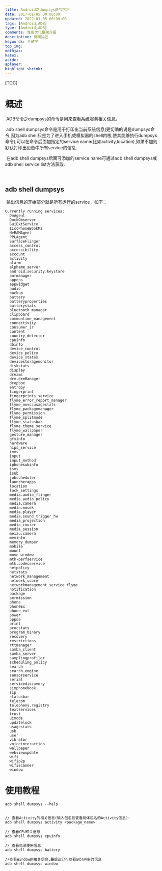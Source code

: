 ```yaml
---
title: Android之dumpsys命令学习
date: 2017-01-05 00:00:00
updated: 2022-01-05 00:00:00
tags: [Android,ADB]
type: [Android,ADB]
comments: 性能优化框架介绍
description: 页面描述
keywords: 关键字
top_img:
mathjax:
katex:
aside:
aplayer:
highlight_shrink:
---
```




[TOC]



# 概述

​		ADB命令之dumpsys的命令是用来查看系统服务相关信息。

​		adb shell dumpsys命令是用于打印出当前系统信息(更切确的说是dumpsys命令,因为adb shell只是为了进入手机或模拟器的shell内核,使其能够执行dumpsys命令),可以在命令后面加指定的service name(比如activity,location),如果不加则默认打印出设备中所有service的信息.

​		在adb shell dumpsys后面可添加的service name可通过adb shell dumpsys或adb shell service list方法获取.

​		

## adb shell dumpsys

​		输出信息的开始部分就是所有运行的service，如下：

```shell
Currently running services:
  DmAgent
  DockObserver
  GuiExtService
  IIccPhoneBookMz
  NvRAMAgent
  PPLAgent
  SurfaceFlinger
  access_control
  accessibility
  account
  activity
  alarm
  alphame_server
  android.security.keystore
  anrmanager
  appops
  appwidget
  audio
  backup
  battery
  batteryproperties
  batterystats
  bluetooth_manager
  clipboard
  commontime_management
  connectivity
  consumer_ir
  content
  country_detector
  cpuinfo
  dbinfo
  device_control
  device_policy
  device_states
  devicestoragemonitor
  diskstats
  display
  dreams
  drm.drmManager
  dropbox
  entropy
  fingerprint
  fingerprints_service
  flyme_error_report_manager
  flyme_novccusagestats
  flyme_packagemanager
  flyme_permission
  flyme_splitmode
  flyme_statusbar
  flyme_theme_service
  flyme_wallpaper
  gesture_manager
  gfxinfo
  hardware
  hips_service
  imms
  input
  input_method
  iphonesubinfo
  isms
  isub
  jobscheduler
  launcherapps
  location
  lock_settings
  media.audio_flinger
  media.audio_policy
  media.camera
  media.mmsdk
  media.player
  media.sound_trigger_hw
  media_projection
  media_router
  media_session
  meizu.camera
  meminfo
  memory_dumper
  mobile
  mount
  move_window
  mtk-perfservice
  mtk.codecservice
  netpolicy
  netstats
  network_management
  network_score
  networkmanagement_service_flyme
  notification
  package
  permission
  phone
  phoneEx
  phone_ext
  power
  pppoe
  print
  procstats
  program_binary
  recovery
  restrictions
  rttmanager
  samba_client
  samba_server
  samplingprofiler
  scheduling_policy
  search
  search_engine
  sensorservice
  serial
  servicediscovery
  simphonebook
  sip
  statusbar
  telecom
  telephony.registry
  textservices
  trust
  uimode
  updatelock
  usagestats
  usb
  user
  vibrator
  voiceinteraction
  wallpaper
  webviewupdate
  wifi
  wifip2p
  wifiscanner
  window
```



# 使用教程

```shell
adb shell dumpsys --help


// 查看Activity的相关信息(输入包名则查看具体包名的Activity信息):
adb shell dumpsys activity <package_name>

// 查看CPU相关信息
adb shell dumpsys cpuinfo

// 查看电池使用信息
adb shell dumpsys battery

//查看Window的相关信息,最后部分可以看到分辨率的信息
adb shell dumpsys window
```

​	